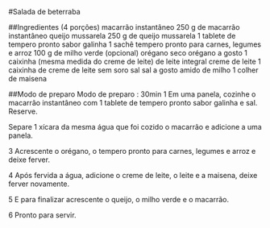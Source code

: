 #Salada de beterraba

##Ingredientes (4 porções)
macarrão instantâneo
250 g de macarrão instantâneo
queijo mussarela
250 g de queijo mussarela
1 tablete de tempero pronto sabor galinha
1 sachê tempero pronto para carnes, legumes e arroz
100 g de milho verde (opcional)
orégano seco
orégano a gosto
1 caixinha (mesma medida do creme de leite) de leite integral
creme de leite
1 caixinha de creme de leite sem soro
sal
sal a gosto
amido de milho
1 colher de maisena

##Modo de preparo
Modo de preparo : 30min
1
Em uma panela, cozinhe o macarrão instantâneo com 1 tablete de tempero pronto sabor galinha e sal. Reserve.


Separe 1 xícara da mesma água que foi cozido o macarrão e adicione a uma panela.

3
Acrescente o orégano, o tempero pronto para carnes, legumes e arroz e deixe ferver.

4
Após fervida a água, adicione o creme de leite, o leite e a maisena, deixe ferver novamente.

5
E para finalizar acrescente o queijo, o milho verde e o macarrão.

6
Pronto para servir.